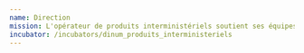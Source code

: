 ```yaml
---
name: Direction
mission: L'opérateur de produits interministériels soutient ses équipes produits en leur fournissant de l'expertise et un environnement propice à leur travail.
incubator: /incubators/dinum_produits_interministeriels
---
```

